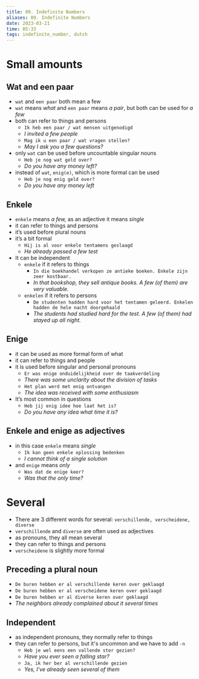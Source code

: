 ```yaml
---
title: 09. Indefinite Numbers
aliases: 09. Indefinite Numbers
date: 2023-03-21
time: 05:33
tags: indefinite_number, dutch
---
```


# Small amounts

## Wat and een paar

-   `wat` and `een paar` both mean a few
-   `wat` means _what_ and `een paar` means _a pair_, but both can be used for _a few_
-   both can refer to things and persons
    -   `Ik heb een paar / wat mensen uitgenodigd`
    -   _I invited a few people_
    -   `Mag ik u een paar / wat vragen stellen?`
    -   _May I ask you a few questions?_
-   only `wat` can be used before uncountable singular nouns
    -   `Heb je nog wat geld over?`
    -   _Do you have any money left?_
-   instead of `wat`, `enig(e)`, which is more formal can be used
    -   `Heb je nog enig geld over?`
    -   _Do you have any money left_

## Enkele

-   `enkele` means _a few,_ as an adjective it means _single_
-   it can refer to things and persons
-   it’s used before plural nouns
-   it’s a bit formal
    -   `Hij is al voor enkele tentamens geslaagd`
    -   _He already passed a few test_
-   It can be independent
    -   `enkele` if it refers to things
        -   `In die boekhandel verkopen ze antieke boeken. Enkele zijn zeer kostbaar.`
        -   _In that bookshop, they sell antique books. A few (of them) are very valuable._
    -   `enkelen` if it refers to persons
        -   `De studenten hadden hard voor het tentamen geleerd. Enkelen hadden de hele nacht doorgehaald`
        -   _The students had studied hard for the test. A few (of them) had stayed up all night._

## Enige

-   it can be used as more formal form of what
-   it can refer to things and people
-   it is used before singular and personal pronouns
    -   `Er was enige onduidelijkheid over de taakverdeling`
    -   _There was some unclarity about the division of tasks_
    -   `Het plan werd met enig ontvangen`
    -   _The idea was received with some enthusiasm_
-   It’s most common in questions
    -   `Heb jij enig idee hoe laat het is?`
    -   _Do you have any idea what time it is?_

## Enkele and enige as adjectives

-   in this case `enkele` means _single_
    -   `Ik kan geen enkele oplossing bedenken`
    -   _I cannot think of a single solution_
-   and `enige` means _only_
    -   `Was dat de enige keer?`
    -   _Was that the only time?_

# Several

-   There are 3 different words for several: `verschillende, verscheidene, diverse`
-   `verschillende` and `diverse` are often used as adjectives
-   as pronouns, they all mean several
-   they can refer to things and persons
-   `verscheidene` is slightly more formal

## Preceding a plural noun

-   `De buren hebben er al verschillende keren over geklaagd`
-   `De buren hebben er al verscheidene keren over geklaagd`
-   `De buren hebben er al diverse keren over geklaagd`
-   _The neighbors already complained about it several times_

## Independent
- as independent pronouns, they normally refer to things
- they can refer to persons, but it's uncommon and we have to add `-n`
	- `Heb je wel eens een vallende ster gezien?`
	- *Have you ever seen a falling star?*
	- `Ja, ik her ber al verschillende gezien`
	- *Yes, I've already seen several of them*